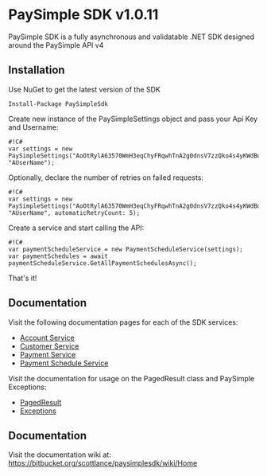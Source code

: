 # PaySimple SDK v1.0.11

PaySimple SDK is a fully asynchronous and validatable .NET SDK designed around the PaySimple API v4

## Installation

Use NuGet to get the latest version of the SDK 

```
Install-Package PaySimpleSdk
```

Create new instance of the PaySimpleSettings object and pass your Api Key and Username:

```
#!C#
var settings = new PaySimpleSettings("AoOtRylA63570WmH3eqChyFRqwhTnA2g0dnsV7zzQko4s4yKWdBorA1WiT7dK2H2xz06P562Hqv0heYBdfNamfQyxX50drtpL8s7", "AUserName");
```
Optionally, declare the number of retries on failed requests:
```
#!C#
var settings = new PaySimpleSettings("AoOtRylA63570WmH3eqChyFRqwhTnA2g0dnsV7zzQko4s4yKWdBorA1WiT7dK2H2xz06P562Hqv0heYBdfNamfQyxX50drtpL8s7", "AUserName", automaticRetryCount: 5);
```

Create a service and start calling the API:

```
#!C#
var paymentScheduleService = new PaymentScheduleService(settings);
var paymentSchedules = await paymentScheduleService.GetAllPaymentSchedulesAsync();
```

That's it!

## Documentation

Visit the following documentation pages for each of the SDK services:

* [Account Service](https://bitbucket.org/scottlance/paysimplesdk/wiki/AccountService)
* [Customer Service](https://bitbucket.org/scottlance/paysimplesdk/wiki/CustomerService)
* [Payment Service](https://bitbucket.org/scottlance/paysimplesdk/wiki/PaymentService)
* [Payment Schedule Service](https://bitbucket.org/scottlance/paysimplesdk/wiki/PaymentScheduleService)

Visit the documentation for usage on the PagedResult<T> class and PaySimple Exceptions:

* [PagedResult<T>](https://bitbucket.org/scottlance/paysimplesdk/wiki/PagedResult)
* [Exceptions](https://bitbucket.org/scottlance/paysimplesdk/wiki/Exceptions)

## Documentation

Visit the documentation wiki at: https://bitbucket.org/scottlance/paysimplesdk/wiki/Home